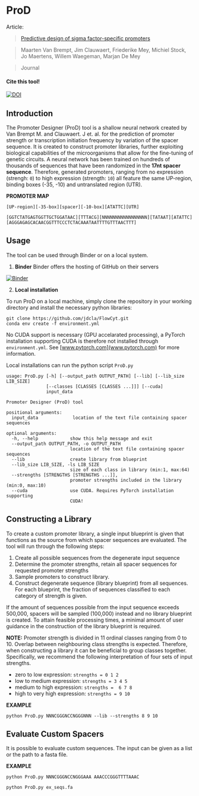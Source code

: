 # ProD

Article:

>[Predictive design of sigma factor-specific promoters]()

>Maarten Van Brempt, Jim Clauwaert, Friederike Mey, Michiel Stock, Jo Maertens, Willem Waegeman, Marjan De Mey

>Journal

#### Cite this tool!
[![DOI](https://zenodo.org/badge/203577751.svg)](https://zenodo.org/badge/latestdoi/203577751)

## Introduction
The Promoter Designer (ProD) tool is a shallow neural network created by Van Brempt M. and Clauwaert. J et. al. for the prediction of promoter strength or transcription initiation frequency by variation of the spacer sequence. 
It is created to construct promoter libraries, further exploiting biological capabilities of the microorganisms that allow for the fine-tuning of genetic circuits. A neural network has been trained on hundreds of thousands of sequences that have been randomized in the **17nt spacer sequence**. Therefore, generated promoters, ranging from no expression (strengh: `0`) to high expression (strength: `10`) all feature the same UP-region, binding boxes (-35, -10) and untranslated region (UTR).

**PROMOTER MAP**

`
[UP-region][-35-box][spacer][-10-box][ATATTC][UTR]
`

`
[GGTCTATGAGTGGTTGCTGGATAAC][TTTACG][NNNNNNNNNNNNNNNNN][TATAAT][ATATTC][AGGGAGAGCACAACGGTTTCCCTCTACAAATAATTTTGTTTAACTTT]
`


## Usage
The tool can be used through Binder or on a local system.
1. **Binder**
Binder offers the hosting of GitHub on their servers

[![Binder](https://mybinder.org/badge_logo.svg)](https://mybinder.org/v2/gh/jdcla/ProD/master?filepath=ProD_Notebook.ipynb)

2. **Local installation**

To run ProD on a local machine, simply clone the repository in your working directory and install the necessary python libraries:

	git clone https://github.com/jdcla/FlowCyt.git
	conda env create -f environment.yml

No CUDA support is necessary (GPU accelarated processing), a PyTorch installation supporting CUDA is therefore not installed through `environment.yml`. See [www.pytorch.com](www.pytorch.com) for more information.

Local installations can run the python script `ProD.py`

```
usage: ProD.py [-h] [--output_path OUTPUT_PATH] [--lib] [--lib_size LIB_SIZE]
               [--classes [CLASSES [CLASSES ...]]] [--cuda]
               input_data

Promoter Designer (ProD) tool

positional arguments:
  input_data             location of the text file containing spacer sequences

optional arguments:
  -h, --help            show this help message and exit
  --output_path OUTPUT_PATH, -o OUTPUT_PATH
                        location of the text file containing spacer sequences
  --lib                 create library from blueprint
  --lib_size LIB_SIZE, -ls LIB_SIZE
                        size of each class in library (min:1, max:64)
  --strengths [STRENGTHS [STRENGTHS ...]],
                        promoter strengths included in the library (min:0, max:10)
  --cuda                use CUDA. Requires PyTorch installation supporting
                        CUDA!

```



## Constructing a Library

To create a custom promoter library, a single input blueprint is given that functions as the source from which spacer sequences are evaluated. The tool will run through the following steps:

1. Create all possible sequences from the degenerate input sequence
2. Determine the promoter strengths, retain all spacer sequences for requested promoter strengths
3. Sample promoters to construct library.
4. Construct degenerate sequence (library blueprint) from all sequences. For each blueprint, the fraction of sequences classified to each category of strength is given.

If the amount of sequences possible from the input sequence exceeds 500,000, spacers will be sampled (100,000) instead and no library blueprint is created. To attain feasible processing times, a minimal amount of user guidance in the construction of the library blueprint is required.

**NOTE:** Promoter strength is divided in 11 ordinal classes ranging from 0 to 10. Overlap between neighbouring class strengths is expected. Therefore, when constructing a library it can be beneficial to group classes together. Specifically, we recommend the following interpretation of four sets of input strengths.
* zero to low expression: `strengths = 0 1 2`
* low to medium expression: `strengths = 3 4 5`
* medium to high expression: `strengths =  6 7 8`
* high to very high expression: `strengths = 9 10`

**EXAMPLE**

`
python ProD.py NNNCGGGNCCNGGGNNN --lib --strengths 8 9 10
`

## Evaluate Custom Spacers
It is possible to evaluate custom sequences. The input can be given as a list or the path to a fasta file.

**EXAMPLE**

`
python ProD.py NNNCGGGNCCNGGGAAA AAACCCGGGTTTTAAAC
`

`
python ProD.py ex_seqs.fa
`

